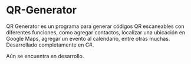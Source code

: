 # QR-Generator


QR Generator es un programa para generar códigos QR escaneables con diferentes funciones, como agregar contactos, localizar una ubicación en Google Maps, agregar un evento al calendario, entre otras muchas.
Desarrollado completamente en C#.

Aún se encuentra en desarrollo.
